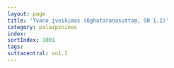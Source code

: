 ```yaml
---
layout: page
title: 'Tvano įveikimas (Oghataraṇasuttaṃ, SN 1.1)'
category: palaipsnines
index:
sortIndex: 1001
tags:
suttacentral: sn1.1
---
```


